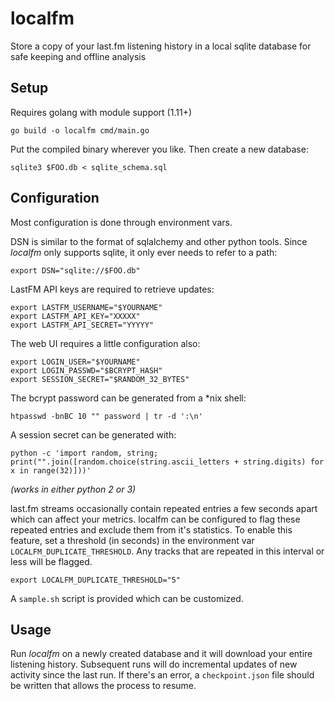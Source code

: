 # localfm

Store a copy of your last.fm listening history in a local sqlite database for safe keeping and offline analysis

## Setup

Requires golang with module support (1.11+)

```
go build -o localfm cmd/main.go
```

Put the compiled binary wherever you like. Then create a new database:

```
sqlite3 $FOO.db < sqlite_schema.sql
```

## Configuration

Most configuration is done through environment vars.

DSN is similar to the format of sqlalchemy and other python tools. Since *localfm* only supports sqlite, it only ever needs to refer to a path:

```
export DSN="sqlite://$FOO.db"
```

LastFM API keys are required to retrieve updates:
```
export LASTFM_USERNAME="$YOURNAME"
export LASTFM_API_KEY="XXXXX"
export LASTFM_API_SECRET="YYYYY"
```

The web UI requires a little configuration also:
```
export LOGIN_USER="$YOURNAME"
export LOGIN_PASSWD="$BCRYPT_HASH"
export SESSION_SECRET="$RANDOM_32_BYTES"
```

The bcrypt password can be generated from a *nix shell:
```
htpasswd -bnBC 10 "" password | tr -d ':\n'
```

A session secret can be generated with:
```
python -c 'import random, string; print("".join([random.choice(string.ascii_letters + string.digits) for x in range(32)]))'
```
*(works in either python 2 or 3)*

last.fm streams occasionally contain repeated entries a few seconds apart
which can affect your metrics.  localfm can be configured to flag these repeated entries and exclude them from it's statistics. To enable this
feature, set a threshold (in seconds) in the environment var `LOCALFM_DUPLICATE_THRESHOLD`.  Any tracks that are repeated
    in this interval or less will be flagged.

```
export LOCALFM_DUPLICATE_THRESHOLD="5"
```



A `sample.sh` script is provided which can be customized.

## Usage

Run *localfm* on a newly created database and it will download your entire listening history. Subsequent runs will do incremental updates of new activity since the last run.
If there's an error, a `checkpoint.json` file should be written that allows the process to resume.